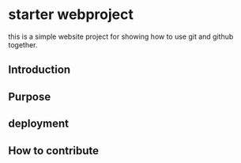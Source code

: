 # starter webproject

this is a simple website project for showing how to use git and github together. 

## Introduction

## Purpose

## deployment

## How to contribute
